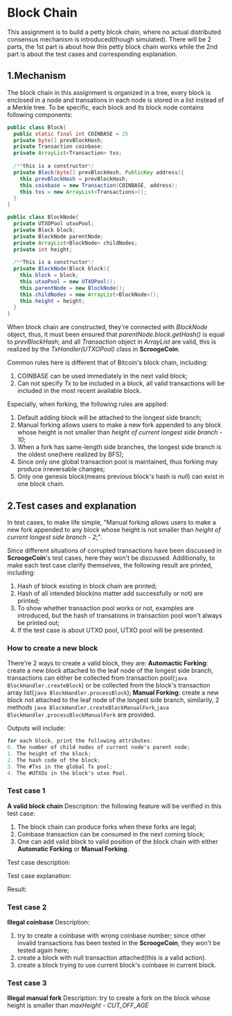 # Block Chain
This assignment is to build a petty blcok chain, where no actual distributed consensus mechanism is introduced(though simulated).      There will be 2 parts, the 1st part is about how this petty block chain works while the 2nd part is about the test cases and corresponding explanation.

## 1.Mechanism
The block chain in this assignment is organized in a tree, every block is enclosed in a node and transations in each node is stored in a list instead of a Merkle tree. To be specific, each block and its block node contains following components:

```java
public class Block{
  public static final int COINBASE = 25
  private byte[] prevBlockHash;
  private Transaction coinbase;
  private ArrayList<Transaction> txs;
  
  /**this is a constructor*/
  private Block(byte[] prevBlockHash, PublicKey address){
    this.prevBlockHash = prevBlockHash;
    this.coinbase = new Transaction(COINBASE, address);
    this.txs = new ArrayList<Transactions>();
  }
}

public class BlockNode{
  private UTXOPool utxoPool;
  private Block block;
  private BlockNode parentNode;
  private ArrayList<BlockNode> childNodes;
  private int height;
  
  /**This is a constructor*/
  private BlockNode(Block block){
    this.block = block;
    this.utxoPool = new UTXOPool();
    this.parentNode = new BlockNode();
    this.childNodes = new ArrayList<BlockNode>();
    this.height = height;
  }
}
```

When block chain are constructed, they're connected with *BlockNode* object, thus, it must been ensured that *parentNode.block.getHash()* is equal to *prevBlockHash*; and all *Transaction* object in *ArrayList<Transaction>* are valid, this is realized by the *TxHandler(UTXOPool)* class in **ScroogeCoin**.

Common rules here is different that of Bitcoin's block chain, including:
1. COINBASE can be used immediately in the next valid block;
2. Can not specify *Tx* to be included in a block, all valid transactions will be included in the most recent available block.

Especially, when forking, the following rules are applied:
1. Default adding block will be attached to the longest side branch;
2. Manual forking allows users to make a new fork appended to any block whose height is not smaller than *height of current longest side branch - 10*;
3. When a fork has same-length side branches, the longest side branch is the oldest one(here realized by BFS);
4. Since only one global transaction pool is maintained, thus forking may produce irreversable changes;
5. Only one genesis block(means previous block's hash is *null*) can exist in one block chain.

## 2.Test cases and explanation
In test cases, to make life simple, "Manual forking allows users to make a new fork appended to any block whose height is not smaller than *height of current longest side branch - 2*;".

Since different situations of corrupted transactions have been discussed in **ScroogeCoin**'s test cases, here they won't be discussed. Additionally, to make each test case clarify themselves, the following result are printed, including:
1. Hash of block existing in block chain are printed;
2. Hash of all intended block(no matter add successfully or not) are printed;
3. To show whether transaction pool works or not, examples are introduced, but the hash of transations in transaction pool won't always be printed out;
4. If the test case is about UTXO pool, UTXO pool will be presented.

### How to create a new block
There're 2 ways to create a valid block, they are:
**Automactic Forking**: create a new block attached to the leaf node of the longest side branch, transactions can either be collected from transaction pool(```java  BlockHandler.createBlock```) or be collected from the block's transaction array list(```java BlockHandler.processBlock```);
**Manual Forking**: create a new block not attached to the leaf node of the longest side branch, similarily, 2 methods ```java BlockHandler.createBlockManualFork```,```java BlockHandler.processBlockManualFork``` are provided.

Outputs will include:
```java
for each block, print the following attributes:
0. The number of child nodes of current node's parent node;
1. The height of the block;
2. The hash code of the block;
3. The #Txs in the global Tx pool;
4. The #UTXOs in the block's utxo Pool.
```

### Test case 1
**A valid block chain**
Description: the following feature will be verified in this test case:
1. The block chain can produce forks when these forks are legal;
2. Coinbase transaction can be consumed in the next coming block;
3. One can add valid block to valid position of the block chain with either **Automatic Forking** or **Manual Forking**.

Test case description:

Test case explanation:

Result:

### Test case 2
**Illegal coinbase**
Description: 
1. try to create a coinbase with wrong coinbase number; since other invalid transactions has been tested in the **ScroogeCoin**, they won't be tested again here; 
2. create a block with null transaction attached(this is a valid action).
3. create a block trying to use current block's coinbase in current block.

### Test case 3
**Illegal manual fork**
Description: try to create a fork on the block whose height is smaller than *maxHeight - CUT_OFF_AGE*

